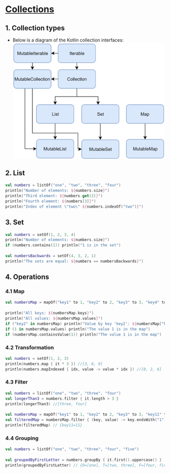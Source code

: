 # [Collections](https://kotlinlang.org/docs/collections-overview.html)

## 1. Collection types
- Below is a diagram of the Kotlin collection interfaces:
![collection interfaces](../images/collections-diagram.png)

## 2. List
```kotlin
val numbers = listOf("one", "two", "three", "four")
println("Number of elements: ${numbers.size}")
println("Third element: ${numbers.get(2)}")
println("Fourth element: ${numbers[3]}")
println("Index of element \"two\" ${numbers.indexOf("two")}")
```

## 3. Set
```kotlin
val numbers = setOf(1, 2, 3, 4)
println("Number of elements: ${numbers.size}")
if (numbers.contains(1)) println("1 is in the set")

val numbersBackwards = setOf(4, 3, 2, 1)
println("The sets are equal: ${numbers == numbersBackwards}")
```

## 4. Operations
### 4.1 Map
```kotlin
val numbersMap = mapOf("key1" to 1, "key2" to 2, "key3" to 3, "key4" to 1)

println("All keys: ${numbersMap.keys}")
println("All values: ${numbersMap.values}")
if ("key2" in numbersMap) println("Value by key 'key2': ${numbersMap["key2"]}")    
if (1 in numbersMap.values) println("The value 1 is in the map")
if (numbersMap.containsValue(1)) println("The value 1 is in the map")
```

### 4.2 Transformation
```kotlin
val numbers = setOf(1, 2, 3)
println(numbers.map { it * 3 }) //[3, 6, 9]
println(numbers.mapIndexed { idx, value -> value * idx }) //[0, 2, 6]
```

### 4.3 Filter
```kotlin
val numbers = listOf("one", "two", "three", "four")  
val longerThan3 = numbers.filter { it.length > 3 }
println(longerThan3) //[three, four]

val numbersMap = mapOf("key1" to 1, "key2" to 2, "key3" to 3, "key11" to 11)
val filteredMap = numbersMap.filter { (key, value) -> key.endsWith("1") && value > 10}
println(filteredMap) // {key11=11}
```

### 4.4 Grouping
```kotlin
val numbers = listOf("one", "two", "three", "four", "five")

val groupedByFirstLetter = numbers.groupBy { it.first().uppercase() }
println(groupedByFirstLetter) // {O=[one], T=[two, three], F=[four, five]}
```
